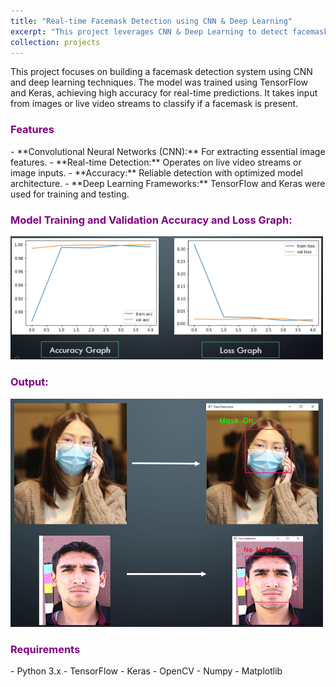 ```yaml
---
title: "Real-time Facemask Detection using CNN & Deep Learning"
excerpt: "This project leverages CNN & Deep Learning to detect facemask usage in real-time.<br/><img src='/images/Face_Mask.png'>"
collection: projects
---
```


This project focuses on building a facemask detection system using CNN and deep learning techniques. The model was trained using TensorFlow and Keras, achieving high accuracy for real-time predictions. It takes input from images or live video streams to classify if a facemask is present.

<h3 style="color:purple;">Features</h3>
- **Convolutional Neural Networks (CNN):** For extracting essential image features.
- **Real-time Detection:** Operates on live video streams or image inputs.
- **Accuracy:** Reliable detection with optimized model architecture.
- **Deep Learning Frameworks:** TensorFlow and Keras were used for training and testing.

<h3 style="color:purple;">Model Training and Validation Accuracy and Loss Graph:</h3>
<img src='/images/AccuracyLossImage.png' width="500">

<h3 style="color:purple;">Output:</h3>
<img src='/images/MaskOutput.png' width="500">

<h3 style="color:purple;">Requirements</h3>
- Python 3.x
- TensorFlow
- Keras
- OpenCV
- Numpy
- Matplotlib
